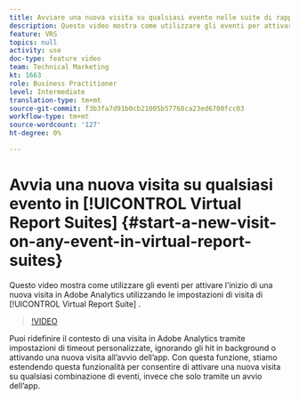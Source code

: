 ```yaml
---
title: Avviare una nuova visita su qualsiasi evento nelle suite di rapporti virtuali
description: Questo video mostra come utilizzare gli eventi per attivare l’inizio di una nuova visita in Adobe Analytics utilizzando le impostazioni di visita di una suite di rapporti virtuali.
feature: VRS
topics: null
activity: use
doc-type: feature video
team: Technical Marketing
kt: 1663
role: Business Practitioner
level: Intermediate
translation-type: tm+mt
source-git-commit: f3b3fa7d91b0cb21005b57768ca23ed6700fcc03
workflow-type: tm+mt
source-wordcount: '127'
ht-degree: 0%

---
```



# Avvia una nuova visita su qualsiasi evento in [!UICONTROL Virtual Report Suites] {#start-a-new-visit-on-any-event-in-virtual-report-suites}

Questo video mostra come utilizzare gli eventi per attivare l’inizio di una nuova visita in Adobe Analytics utilizzando le impostazioni di visita di [!UICONTROL Virtual Report Suite] .

>[!VIDEO](https://video.tv.adobe.com/v/23129/?quality=12)

Puoi ridefinire il contesto di una visita in Adobe Analytics tramite impostazioni di timeout personalizzate, ignorando gli hit in background o attivando una nuova visita all’avvio dell’app. Con questa funzione, stiamo estendendo questa funzionalità per consentire di attivare una nuova visita su qualsiasi combinazione di eventi, invece che solo tramite un avvio dell’app.
